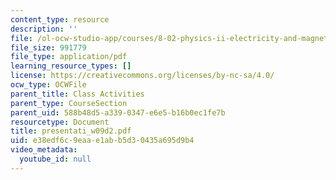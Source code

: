 ```yaml
---
content_type: resource
description: ''
file: /ol-ocw-studio-app/courses/8-02-physics-ii-electricity-and-magnetism-spring-2007/e38edf6c9eaae1abb5d30435a695d9b4_presentati_w09d2.pdf
file_size: 991779
file_type: application/pdf
learning_resource_types: []
license: https://creativecommons.org/licenses/by-nc-sa/4.0/
ocw_type: OCWFile
parent_title: Class Activities
parent_type: CourseSection
parent_uid: 588b48d5-a339-0347-e6e5-b16b0ec1fe7b
resourcetype: Document
title: presentati_w09d2.pdf
uid: e38edf6c-9eaa-e1ab-b5d3-0435a695d9b4
video_metadata:
  youtube_id: null
---
```

